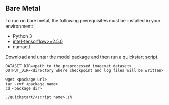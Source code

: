 <!--- 50. Bare Metal -->
## Bare Metal

To run on bare metal, the following prerequisites must be installed in your environment:
* Python 3
* [intel-tensorflow>=2.5.0](https://pypi.org/project/intel-tensorflow/)
* numactl

Download and untar the model package and then run a [quickstart script](#quick-start-scripts).

```
DATASET_DIR=<path to the preprocessed imagenet dataset>
OUTPUT_DIR=<directory where checkpoint and log files will be written>

wget <package url>
tar -xvf <package name>
cd <package dir>

./quickstart/<script name>.sh
```
